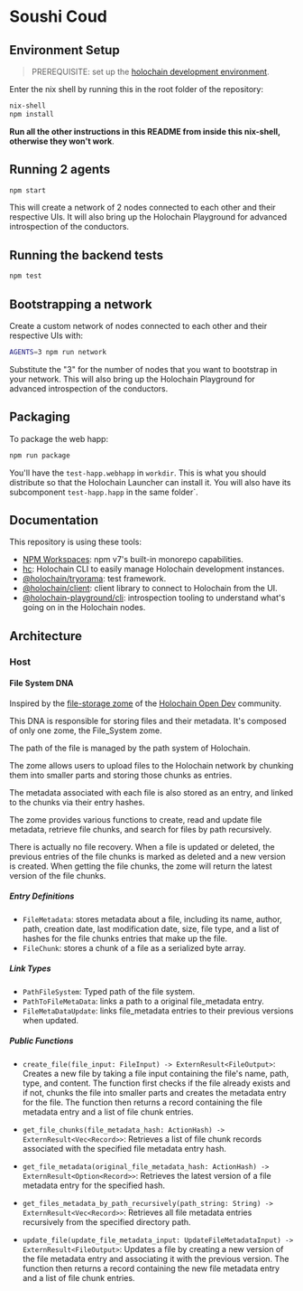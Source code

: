 # Soushi Coud

## Environment Setup

> PREREQUISITE: set up the [holochain development environment](https://developer.holochain.org/docs/install/).

Enter the nix shell by running this in the root folder of the repository:

```bash
nix-shell
npm install
```

**Run all the other instructions in this README from inside this nix-shell, otherwise they won't work**.

## Running 2 agents

```bash
npm start
```

This will create a network of 2 nodes connected to each other and their respective UIs.
It will also bring up the Holochain Playground for advanced introspection of the conductors.

## Running the backend tests

```bash
npm test
```

## Bootstrapping a network

Create a custom network of nodes connected to each other and their respective UIs with:

```bash
AGENTS=3 npm run network
```

Substitute the "3" for the number of nodes that you want to bootstrap in your network.
This will also bring up the Holochain Playground for advanced introspection of the conductors.

## Packaging

To package the web happ:

``` bash
npm run package
```

You'll have the `test-happ.webhapp` in `workdir`. This is what you should distribute so that the Holochain Launcher can
install it.
You will also have its subcomponent `test-happ.happ` in the same folder`.

## Documentation

This repository is using these tools:

- [NPM Workspaces](https://docs.npmjs.com/cli/v7/using-npm/workspaces/): npm v7's built-in monorepo capabilities.
- [hc](https://github.com/holochain/holochain/tree/develop/crates/hc): Holochain CLI to easily manage Holochain
  development instances.
- [@holochain/tryorama](https://www.npmjs.com/package/@holochain/tryorama): test framework.
- [@holochain/client](https://www.npmjs.com/package/@holochain/client): client library to connect to Holochain from the
  UI.
- [@holochain-playground/cli](https://www.npmjs.com/package/@holochain-playground/cli): introspection tooling to
  understand what's going on in the Holochain nodes.

## Architecture

### Host

#### File System DNA

Inspired by the [file-storage zome](https://github.com/holochain-open-dev/file-storage) of the [Holochain Open Dev](https://holochain-open-dev.github.io/) community.

This DNA is responsible for storing files and their metadata. It's composed of only one zome, the File_System zome.

The path of the file is managed by the path system of Holochain.

The zome allows users to upload files to the Holochain network by chunking them into smaller parts and storing those
chunks as entries.

The metadata associated with each file is also stored as an entry, and linked to the chunks via their entry hashes.

The zome provides various functions to create, read and update file metadata, retrieve file chunks, and search for files
by path recursively.

There is actually no file recovery. When a file is updated or deleted, the previous entries of the file chunks is marked as deleted and a new version is created. When getting the file chunks, the zome will return the latest version of the file chunks.

##### Entry Definitions

- `FileMetadata`: stores metadata about a file, including its name, author, path, creation date, last modification date,
  size, file type, and a list of hashes for the file chunks entries that make up the file.
- `FileChunk`: stores a chunk of a file as a serialized byte array.

##### Link Types

- `PathFileSystem`: Typed path of the file system.
- `PathToFileMetaData`: links a path to a original file_metadata entry.
- `FileMetaDataUpdate`: links file_metadata entries to their previous versions when updated.

##### Public Functions

- `create_file(file_input: FileInput) -> ExternResult<FileOutput>`:
  Creates a new file by taking a file input containing the file's name, path, type, and content. The function first
  checks
  if the file already exists and if not, chunks the file into smaller parts and creates the metadata entry for the file.
  The function then returns a record containing the file metadata entry and a list of file chunk entries.

- `get_file_chunks(file_metadata_hash: ActionHash) -> ExternResult<Vec<Record>>`:
  Retrieves a list of file chunk records associated with the specified file metadata entry hash.

- `get_file_metadata(original_file_metadata_hash: ActionHash) -> ExternResult<Option<Record>>`:
  Retrieves the latest version of a file metadata entry for the specified hash.

- `get_files_metadata_by_path_recursively(path_string: String) -> ExternResult<Vec<Record>>`:
  Retrieves all file metadata entries recursively from the specified directory path.

- `update_file(update_file_metadata_input: UpdateFileMetadataInput) -> ExternResult<FileOutput>`:
  Updates a file by creating a new version of the file metadata entry and associating it with the previous version. The
  function then returns a record containing the new file metadata entry and a list of file chunk entries.